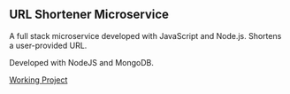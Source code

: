 ## URL Shortener Microservice 

A full stack microservice developed with JavaScript and Node.js. Shortens a user-provided URL.

Developed with NodeJS and MongoDB.

[Working Project](https://URL-Shortener-Microservice.av1124.repl.co)
